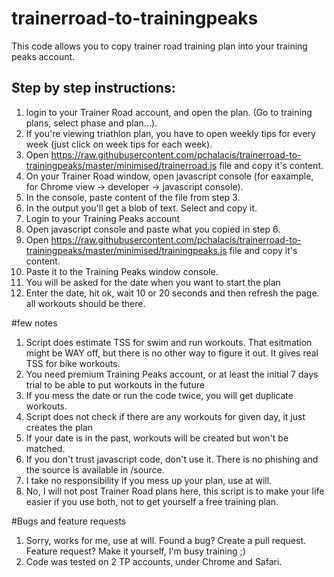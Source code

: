 # trainerroad-to-trainingpeaks
This code allows you to copy trainer road training plan into your training peaks account.

## Step by step instructions:
1. login to your Trainer Road account, and open the plan. (Go to training plans, select phase and plan...). 
2. If you're viewing triathlon plan, you have to open weekly tips for every week (just click on week tips for each week).
3. Open https://raw.githubusercontent.com/pchalacis/trainerroad-to-trainingpeaks/master/minimised/trainerroad.js file and copy it's content. 
4. On your Trainer Road window, open javascript console (for eaxample, for Chrome view -> developer -> javascript console).
5. In the console, paste content of the file from step 3.
6. In the output you'll get a blob of text. Select and copy it. 
7. Login to your Training Peaks account
8. Open javascript console and paste what you copied in step 6.
9. Open https://raw.githubusercontent.com/pchalacis/trainerroad-to-trainingpeaks/master/minimised/trainingpeaks.js file and copy it's content. 
10. Paste it to the Training Peaks window console.
11. You will be asked for the date  when you want to start the plan
12. Enter the date, hit ok, wait 10 or 20 seconds and then refresh the page. all workouts should be there.


#few notes
1. Script does estimate TSS for swim and run workouts. That esitmation might be WAY off, but there is no other way to figure it out. It gives real TSS for bike workouts.
2. You need premium Training Peaks account, or at least the initial 7 days trial to be able to put workouts in the future
3. If you mess the date or run the code twice, you will get duplicate workouts.
4. Script does not check if there are any workouts for given day, it just creates the plan
5. If your date is in the past, workouts will be created but won't be matched.
6. If you don't trust javascript code, don't use it. There is no phishing and the source is available in /source. 
7. I take no responsibility if you mess up your plan, use at will.
8. No, I will not post Trainer Road plans here, this script is to make your life easier if you use both, not to get yourself a free training plan.

#Bugs and feature requests
1. Sorry, works for me, use at will. Found a bug? Create a pull request. Feature request? Make it yourself, I'm busy training ;)
2. Code was tested on 2 TP accounts, under Chrome and Safari.
